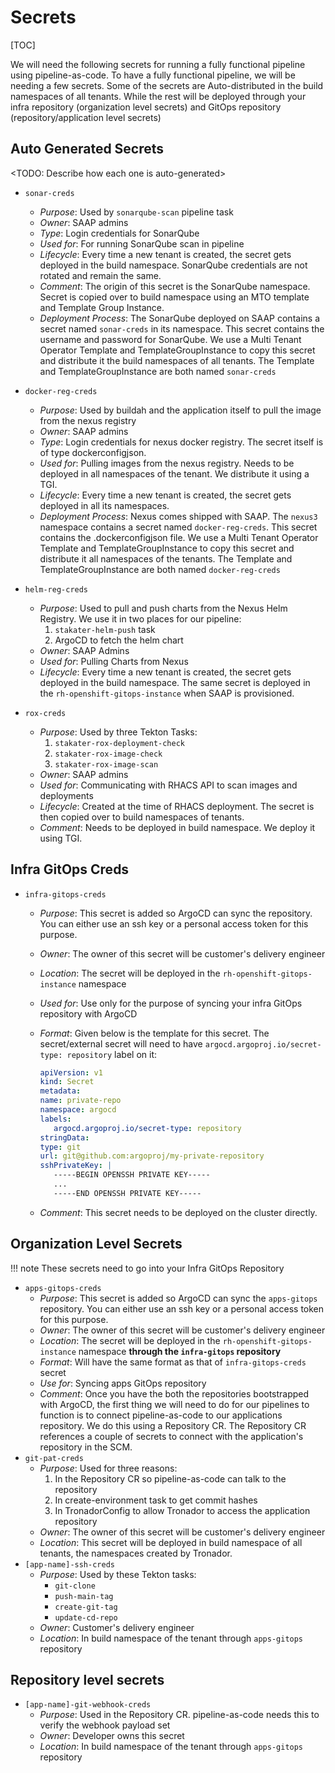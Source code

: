 # Secrets

[TOC]

We will need the following secrets for running a fully functional pipeline using pipeline-as-code.
To have a fully functional pipeline, we will be needing a few secrets. Some of the secrets are Auto-distributed in the build namespaces of all tenants. While the rest will be deployed through your infra repository (organization level secrets) and GitOps repository (repository/application level secrets)

## Auto Generated Secrets

<TODO: Describe how each one is auto-generated>

* `sonar-creds`
    * _Purpose_: Used by `sonarqube-scan` pipeline task
    * _Owner_: SAAP admins
    * _Type_: Login credentials for SonarQube
    * _Used for_: For running SonarQube scan in pipeline
    * _Lifecycle_: Every time a new tenant is created, the secret gets deployed in the build namespace. SonarQube credentials are not rotated and remain the same.
    * _Comment_: The origin of this secret is the SonarQube namespace. Secret is copied over to build namespace using an MTO template and Template Group Instance.
    * _Deployment Process_: The SonarQube deployed on SAAP contains a secret named `sonar-creds` in its namespace. This secret contains the username and password for SonarQube. We use a Multi Tenant Operator Template and TemplateGroupInstance to copy this secret and distribute it the build namespaces of all tenants. The Template and TemplateGroupInstance are both named `sonar-creds`
* `docker-reg-creds`
    * _Purpose_: Used by buildah and the application itself to pull the image from the nexus registry
    * _Owner_: SAAP admins
    * _Type_: Login credentials for nexus docker registry. The secret itself is of type dockerconfigjson.
    * _Used for_: Pulling images from the nexus registry. Needs to be deployed in all namespaces of the tenant. We distribute it using a TGI.
    * _Lifecycle_: Every time a new tenant is created, the secret gets deployed in all its namespaces.
    * _Deployment Process_: Nexus comes shipped with SAAP. The `nexus3` namespace contains a secret named `docker-reg-creds`. This secret contains the .dockerconfigjson file. We use a Multi Tenant Operator Template and TemplateGroupInstance to copy this secret and distribute it all namespaces of the tenants. The Template and TemplateGroupInstance are both named `docker-reg-creds`

* `helm-reg-creds`
    * _Purpose_: Used to pull and push charts from the Nexus Helm Registry. We use it in two places for our pipeline:
        1. `stakater-helm-push` task
        1. ArgoCD to fetch the helm chart
    * _Owner_: SAAP Admins
    * _Used for_: Pulling Charts from Nexus
    * _Lifecycle_: Every time a new tenant is created, the secret gets deployed in the build namespace. The same secret is deployed in the `rh-openshift-gitops-instance` when SAAP is provisioned.
* `rox-creds`
    * _Purpose_: Used by three Tekton Tasks:
        1. `stakater-rox-deployment-check`
        1. `stakater-rox-image-check`
        1. `stakater-rox-image-scan`
    * _Owner_: SAAP admins
    * _Used for_: Communicating with RHACS API to scan images and deployments
    * _Lifecycle_: Created at the time of RHACS deployment. The secret is then copied over to build namespaces of tenants.
    * _Comment_: Needs to be deployed in build namespace. We deploy it using TGI.

## Infra GitOps Creds

* `infra-gitops-creds`
    * _Purpose_: This secret is added so ArgoCD can sync the repository. You can either use an ssh key or a personal access token for this purpose.
    * _Owner_: The owner of this secret will be customer's delivery engineer
    * _Location_: The secret will be deployed in the `rh-openshift-gitops-instance` namespace
    * _Used for_: Use only for the purpose of syncing your infra GitOps repository with ArgoCD
    * _Format_: Given below is the template for this secret. The secret/external secret will need to have `argocd.argoproj.io/secret-type: repository` label on it:

         ```yaml
         apiVersion: v1
         kind: Secret
         metadata:
         name: private-repo
         namespace: argocd
         labels:
            argocd.argoproj.io/secret-type: repository
         stringData:
         type: git
         url: git@github.com:argoproj/my-private-repository
         sshPrivateKey: |
            -----BEGIN OPENSSH PRIVATE KEY-----
            ...
            -----END OPENSSH PRIVATE KEY-----
         ```

    * _Comment_: This secret needs to be deployed on the cluster directly.

## Organization Level Secrets

!!! note
    These secrets need to go into your Infra GitOps Repository

* `apps-gitops-creds`
    * _Purpose_: This secret is added so ArgoCD can sync the `apps-gitops` repository. You can either use an ssh key or a personal access token for this purpose.
    * _Owner_: The owner of this secret will be customer's delivery engineer
    * _Location_: The secret will be deployed in the `rh-openshift-gitops-instance` namespace **through the `infra-gitops` repository**
    * _Format_: Will have the same format as that of `infra-gitops-creds` secret
    * _Use for_: Syncing apps GitOps repository
    * _Comment_: Once you have the both the repositories bootstrapped with ArgoCD, the first thing we will need to do for our pipelines to function is to connect pipeline-as-code to our applications repository. We do this using a Repository CR. The Repository CR references a couple of secrets to connect with the application's repository in the SCM.
* `git-pat-creds`
    * _Purpose_: Used for three reasons:
        1. In the Repository CR so pipeline-as-code can talk to the repository
        1. In create-environment task to get commit hashes
        1. In TronadorConfig to allow Tronador to access the application repository
    * _Owner_: The owner of this secret will be customer's delivery engineer
    * _Location_: This secret will be deployed in build namespace of all tenants, the namespaces created by Tronador.
* `[app-name]-ssh-creds`
    * _Purpose_: Used by these Tekton tasks:
        * `git-clone`
        * `push-main-tag`
        * `create-git-tag`
        * `update-cd-repo`
    * _Owner_: Customer's delivery engineer
    * _Location_: In build namespace of the tenant through `apps-gitops` repository

## Repository level secrets

* `[app-name]-git-webhook-creds`
    * _Purpose_: Used in the Repository CR. pipeline-as-code needs this to verify the webhook payload set
    * _Owner_: Developer owns this secret
    * _Location_: In build namespace of the tenant through `apps-gitops` repository
